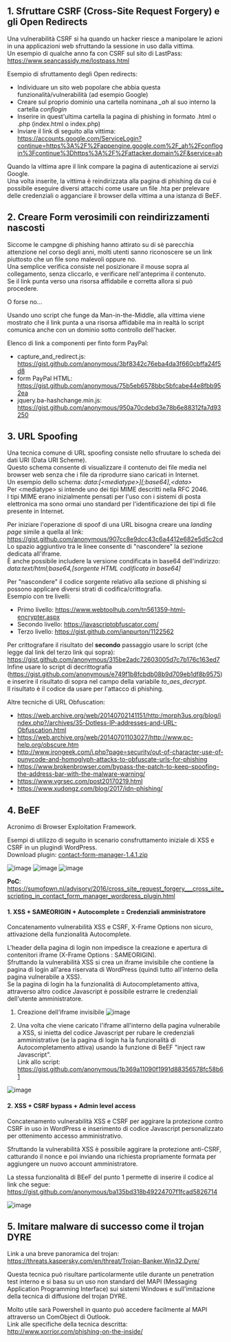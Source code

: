 ## 1. Sfruttare CSRF (Cross-Site Request Forgery) e gli Open Redirects
Una vulnerabilità CSRF si ha quando un hacker riesce a manipolare le azioni in una applicazioni web sfruttando la sessione in uso dalla vittima.  
Un esempio di qualche anno fa con CSRF sul sito di LastPass: https://www.seancassidy.me/lostpass.html

Esempio di sfruttamento degli Open redirects:
- Individuare un sito web popolare che abbia questa funzionalità/vulnerabilità (ad esempio Google)
- Creare sul proprio dominio una cartella nominana _\_ah_ al suo interno la cartella _conflogin_
- Inserire in quest'ultima cartella la pagina di phishing in formato .html o .php (index.html o index.php)  
- Inviare il link di seguito alla vittima: https://accounts.google.com/ServiceLogin?continue=https%3A%2F%2Fappengine.google.com%2F_ah%2Fconflogin%3Fcontinue%3Dhttps%3A%2F%2Fattacker.domain%2F&service=ah

Quando la vittima apre il link compare la pagina di autenticazione ai servizi Google.  
Una volta inserite, la vittima è reindirizzata alla pagina di phishing da cui è possibile eseguire diversi attacchi come usare un file .hta per prelevare delle credenziali o agganciare il browser della vittima a una istanza di BeEF.  

## 2. Creare Form verosimili con reindirizzamenti nascosti
Siccome le campgne di phishing hanno attirato su di sè parecchia attenzione nel corso degli anni, molti utenti sanno riconoscere se un link piuttosto che un file sono malevoli oppure no.  
Una semplice verifica consiste nel posizionare il mouse sopra al collegamento, senza cliccarlo, e verificare nell'anteprima il contenuto.  
Se il link punta verso una risorsa affidabile e corretta allora si può procedere.  

O forse no...  

Usando uno script che funge da Man-in-the-Middle, alla vittima viene mostrato che il link punta a una risorsa affidabile ma in realtà lo script comunica anche con un dominio sotto controllo dell'hacker.  

Elenco di link a componenti per finto form PayPal:
- capture_and_redirect.js: https://gist.github.com/anonymous/3bf8342c76eba4da3f660cbffa24f5d8
- form PayPal HTML: https://gist.github.com/anonymous/75b5eb6578bbc5bfcabe44e8fbb952ea
- jquery.ba-hashchange.min.js: https://gist.github.com/anonymous/950a70cdebd3e78b6e88312fa7d93250

## 3. URL Spoofing
Una tecnica comune di URL spoofing consiste nello sfruutare lo scheda dei dati URI (Data URI Scheme).  
Questo schema consente di visualizzare il contenuto dei file media nel browser web senza che i file da riprodurre siano caricati in Internet.  
Un esempio dello schema: _data:[\<mediatype\>]\[;base64],\<data>_  
Per \<mediatype> si intende uno dei tipi MIME descritti nella RFC 2046.  
I tipi MIME erano inizialmente pensati per l'uso con i sistemi di posta elettronica ma sono ormai uno standard per l'identificazione dei tipi di file presente in Internet.  

Per iniziare l'operazione di spoof di una URL bisogna creare una _landing page_ simile a quella al link: https://gist.github.com/anonymous/907cc8e9dcc43c6a4412e682e5d5c2cd
Lo spazio aggiuntivo tra le linee consente di "nascondere" la sezione dedicata all'iframe.  
È anche possibile includere la versione condificata in base64 dell'indirizzo: _data:text/html;base64,\[sorgente HTML codificata in base64]_  

Per "nascondere" il codice sorgente relativo alla sezione di phishing si possono applicare diversi strati di codifica/crittografia.  
Esempio con tre livelli:
- Primo livello: https://www.webtoolhub.com/tn561359-html-encrypter.aspx
- Secondo livello: https://javascriptobfuscator.com/
- Terzo livello: https://gist.github.com/ianpurton/1122562

Per crittografare il risultato del **secondo** passaggio usare lo script (che legge dal link del terzo link qui sopra): https://gist.github.com/anonymous/315be2adc72603005d7c7b176c163ed7
Infine usare lo script di decrittografia (https://gist.github.com/anonymous/e749f1b8fcbdb08b9d709eb1df8b9575) e inserire il risultato di sopra nel campo della variabile _to\_aes\_decrypt_.  
Il risultato è il codice da usare per l'attacco di phishing.  

Altre tecniche di URL Obfuscation:
- https://web.archive.org/web/20140702141151/http:/morph3us.org/blog/index.php?/archives/35-Dotless-IP-addresses-and-URL-Obfuscation.html
- https://web.archive.org/web/20140701103027/http://www.pc-help.org/obscure.htm
- http://www.irongeek.com/i.php?page=security/out-of-character-use-of-punycode-and-homoglyph-attacks-to-obfuscate-urls-for-phishing
- https://www.brokenbrowser.com/bypass-the-patch-to-keep-spoofing-the-address-bar-with-the-malware-warning/
- https://www.vgrsec.com/post20170219.html
- https://www.xudongz.com/blog/2017/idn-phishing/

## 4. BeEF
Acronimo di Browser Exploitation Framework.  

Esempi di utilizzo di seguito in scenario consfruttamento iniziale di XSS e CSRF in un plugindi WordPress.  
Download plugin: [contact-form-manager-1.4.1.zip](https://github.com/jupitersinsight/pentest/files/9725283/contact-form-manager-1.4.1.zip)


![image](https://user-images.githubusercontent.com/110602224/194284546-716b6394-0520-41a7-87ab-d57dc1679adc.png)
![image](https://user-images.githubusercontent.com/110602224/194286205-ccd93602-9db7-4def-ba44-98d1c4880b04.png)
![image](https://user-images.githubusercontent.com/110602224/194286253-abcd11db-b44a-42aa-adde-cc43ecfd0ad0.png)

**PoC**: https://sumofpwn.nl/advisory/2016/cross_site_request_forgery___cross_site_scripting_in_contact_form_manager_wordpress_plugin.html


#### 1. XSS + SAMEORIGIN + Autocomplete = Credenziali amministratore
Concatenamento vulnerabilità XSS e CSRF, X-Frame Options non sicuro, attivazione della funzionalità Autocomplete.  

L'header della pagina di login non impedisce la creazione e apertura di contenitori iframe (X-Frame Options : SAMEORIGIN).  
Sfruttando la vulnerabilità XSS si crea un iframe invisibile che contiene la pagina di login all'area riservata di WordPress (quindi tutto all'interno della pagina vulnerabile a XSS).  
Se la pagina di login ha la funzionalità di Autocompletamento attiva, attraverso altro codice Javascript è possibile estrarre le credenziali dell'utente amministratore.  

1. Creazione dell'iframe invisibile
![image](https://user-images.githubusercontent.com/110602224/194330561-c0c0bdc2-a199-41dd-a856-adaff2a6b8d2.png)

2. Una volta che viene caricato l'iframe all'interno della pagina vulnerabile a XSS, si inietta del codice Javascript per rubare le credenziali amministrative (se la pagina di login ha la funzionalità di Autocompletamento attiva) usando la funzione di BeEF "inject raw Javascript".  
Link allo script: https://gist.github.com/anonymous/1b369a11090f1991d88356578fc58b61

![image](https://user-images.githubusercontent.com/110602224/194332003-998f6f5f-fa46-4b1c-b8e9-23a6a4196865.png)

#### 2. XSS + CSRF bypass + Admin level access
Concatenamento vulnerabilità XSS e CSRF per aggirare la protezione contro CSRF in uso in WordPress e inserimento di codice Javascript personalizzato per ottenimento accesso amministrativo.  

Sfruttando la vulnerabilità XSS è possibile aggirare la protezione anti-CSRF, catturando il nonce e poi inviando una richiesta propriamente formata per aggiungere un nuovo account amministratore.  

La stessa funzionalità di BEeF del punto 1 permette di inserire il codice al link che segue: https://gist.github.com/anonymous/ba135bd318b49224707f1fcad5826714  

![image](https://user-images.githubusercontent.com/110602224/194340422-03398310-f9e0-4818-b08d-91be8e762320.png)

## 5. Imitare malware di successo come il trojan DYRE
Link a una breve panoramica del trojan: https://threats.kaspersky.com/en/threat/Trojan-Banker.Win32.Dyre/

Questa tecnica può risultare particolarmente utile durante un penetration test interno e si basa su un uso non standard del MAPI (Messaging Application Programming Interface) sui sistemi Windows e sull'imitazione della tecnica di diffusione del trojan DYRE.  

Molto utile sarà Powershell in quanto può accedere facilmente al MAPI attraverso un ComObject di Outlook.  
Link alle specifiche della tecnica descritta: http://www.xorrior.com/phishing-on-the-inside/
